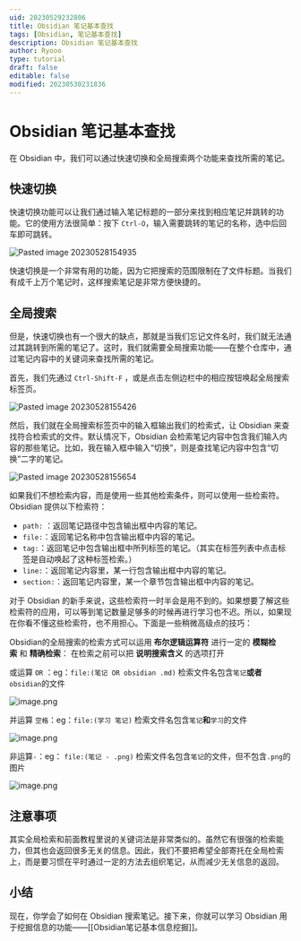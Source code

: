 ```yaml
---
uid: 20230529232806
title: Obsidian 笔记基本查找
tags: [Obsidian, 笔记基本查找]
description: Obsidian 笔记基本查找
author: Ryooo
type: tutorial
draft: false
editable: false
modified: 20230530231836
---
```


# Obsidian 笔记基本查找

在 Obsidian 中，我们可以通过快速切换和全局搜索两个功能来查找所需的笔记。

## 快速切换

快速切换功能可以让我们通过输入笔记标题的一部分来找到相应笔记并跳转的功能。它的使用方法很简单：按下 `Ctrl-O`，输入需要跳转的笔记的名称，选中后回车即可跳转。

![Pasted image 20230528154935](https://cdn.pkmer.cn/images/Pasted%20image%2020230528154935.png!pkmer)

快速切换是一个非常有用的功能，因为它把搜索的范围限制在了文件标题。当我们有成千上万个笔记时，这样搜索笔记是非常方便快捷的。

## 全局搜索

但是，快速切换也有一个很大的缺点，那就是当我们忘记文件名时，我们就无法通过其跳转到所需的笔记了。这时，我们就需要全局搜索功能——在整个仓库中，通过笔记内容中的关键词来查找所需的笔记。

首先，我们先通过 `Ctrl-Shift-F` ，或是点击左侧边栏中的相应按钮唤起全局搜索标签页。

![Pasted image 20230528155426](https://cdn.pkmer.cn/images/Pasted%20image%2020230528155426.png!pkmer)

然后，我们就在全局搜索标签页中的输入框输出我们的检索式，让 Obsidian 来查找符合检索式的文件。默认情况下，Obsidian 会检索笔记内容中包含我们输入内容的那些笔记。比如，我在输入框中输入“切换”，则是查找笔记内容中包含“切换”二字的笔记。

![Pasted image 20230528155654](https://cdn.pkmer.cn/images/Pasted%20image%2020230528155654.png!pkmer)

如果我们不想检索内容，而是使用一些其他检索条件，则可以使用一些检索符。Obsidian 提供以下检索符：

- `path:` ：返回笔记路径中包含输出框中内容的笔记。
- `file:`：返回笔记名称中包含输出框中内容的笔记。
- `tag:`：返回笔记中包含输出框中所列标签的笔记。（其实在标签列表中点击标签是自动唤起了这种标签检索。）
- `line:`：返回笔记内容里，某一行包含输出框中内容的笔记。
- `section:`：返回笔记内容里，某一个章节包含输出框中内容的笔记。

对于 Obsidian 的新手来说，这些检索符一时半会是用不到的。如果想要了解这些检索符的应用，可以等到笔记数量足够多的时候再进行学习也不迟。所以，如果现在你看不懂这些检索符，也不用担心。下面是一些稍微高级点的技巧：

Obsidian的全局搜索的检索方式可以运用 **布尔逻辑运算符** 进行一定的 **模糊检索** 和 **精确检索**：  在检索之前可以把 **说明搜索含义** 的选项打开

或运算 `OR` ：eg：`file:(笔记 OR obsidian .md)`  检索文件名包含`笔记`**或者**`obsidian`的文件

![image.png](https://cdn.pkmer.cn/images/202307091921083.png!pkmer)

并运算 `空格`：eg：`file:(学习 笔记)`  检索文件名包含`笔记`**和**`学习`的文件

![image.png](https://cdn.pkmer.cn/images/202307091923438.png!pkmer)


非运算`-`：eg： `file:(笔记 - .png)` 检索文件名包含`笔记`的文件，但不包含`.png`的图片

![image.png](https://cdn.pkmer.cn/images/202307091923624.png!pkmer)

## 注意事项

其实全局检索和前面教程里说的关键词法是非常类似的。虽然它有很强的检索能力，但其也会返回很多无关的信息。因此，我们不要把希望全部寄托在全局检索上，而是要习惯在平时通过一定的方法去组织笔记，从而减少无关信息的返回。

## 小结

现在，你学会了如何在 Obsidian 搜索笔记。接下来，你就可以学习 Obsidian 用于挖掘信息的功能——[[Obsidian笔记基本信息挖掘]]。